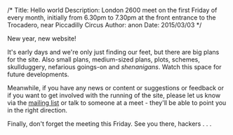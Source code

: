 /*
Title: Hello world
Description: London 2600 meet on the first Friday of every month, initially from 6.30pm to 7.30pm at the front entrance to the Trocadero, near Piccadilly Circus
Author: anon
Date: 2015/03/03
*/

New year, new website!

It's early days and we're only just finding our feet, but there are big plans for the site. Also small plans, medium-sized plans, plots, schemes, skullduggery, nefarious goings-on and *shenanigans*. Watch this space for future developments.

Meanwhile, if you have any news or content or suggestions or feedback or if you want to get involved with the running of the site, please let us know via the [mailing list](https://lists.kentgeek.org/mailman/listinfo/london2600) or talk to someone at a meet - they'll be able to point you in the right direction.

Finally, don't forget the meeting this Friday. See you there, hackers . . .
